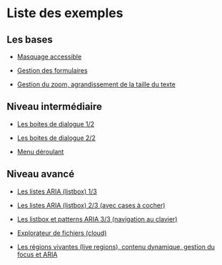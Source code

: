 # Liste des exemples      
<script>$(document).ready(function () {
    setBreadcrumb([{"label":"Exemples"}]);
});</script>

## Les bases

- [Masquage accessible](exemples/masquage/index.html)

- [Gestion des formulaires](exemples/formulaire/index.html)

- [Gestion du zoom, agrandissement de la taille du texte](exemples/zoom/index.html)

## Niveau intermédiaire

- [Les boites de dialogue 1/2](exemples/role-dialog/role-dialog.html)  

- [Les boites de dialogue 2/2](exemples/role-dialog2/role-dialog.html)
	
- [Menu déroulant](exemples/simple-menu/simple-menu.html)  

## Niveau avancé

- [Les listes ARIA (listbox) 1/3](exemples/listbox/index.html) 

- [Les listes ARIA (listbox) 2/3 (avec cases à cocher)](exemples/check-listbox/index.html)

- [Les listbox et patterns ARIA 3/3 (navigation au clavier)](exemples/listbox-pattern-aria/index.html)

- [Explorateur de fichiers (cloud)](exemples/files/index.html)

- [Les régions vivantes (live regions), contenu dynamique, gestion du focus et ARIA ](exemples/dynFocus/index.html)
<!--  This file is part of a11y-guidelines | Our vision of mobile & web accessibility guidelines and best practices, with valid/invalid examples.
 Copyright (C) 2016  Orange SA
 See the Creative Commons Legal Code Attribution-ShareAlike 3.0 Unported License for more details (LICENSE file). -->

 &nbsp;